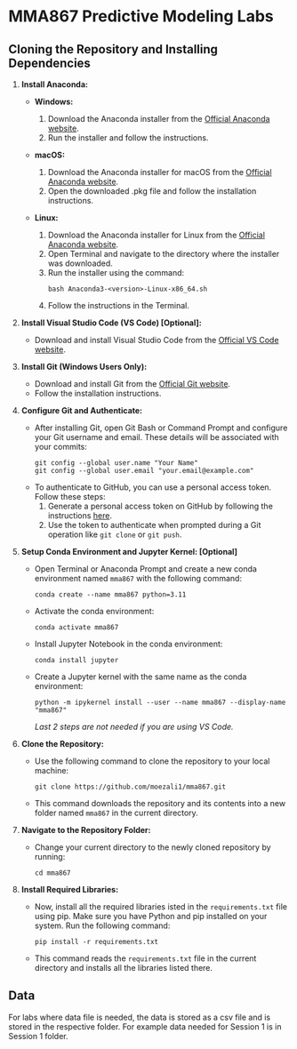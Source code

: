 # MMA867 Predictive Modeling Labs

## Cloning the Repository and Installing Dependencies

1. **Install Anaconda:**

   - **Windows:**
     1. Download the Anaconda installer from the [Official Anaconda website](https://www.anaconda.com/products/distribution#download-section).
     2. Run the installer and follow the instructions.

   - **macOS:**
     1. Download the Anaconda installer for macOS from the [Official Anaconda website](https://www.anaconda.com/products/distribution#download-section).
     2. Open the downloaded .pkg file and follow the installation instructions.

   - **Linux:**
     1. Download the Anaconda installer for Linux from the [Official Anaconda website](https://www.anaconda.com/products/distribution#download-section).
     2. Open Terminal and navigate to the directory where the installer was downloaded.
     3. Run the installer using the command:
        ```
        bash Anaconda3-<version>-Linux-x86_64.sh
        ```
     4. Follow the instructions in the Terminal.

2. **Install Visual Studio Code (VS Code) [Optional]:**

   - Download and install Visual Studio Code from the [Official VS Code website](https://code.visualstudio.com/).

3. **Install Git (Windows Users Only):**

   - Download and install Git from the [Official Git website](https://git-scm.com/download/win).
   - Follow the installation instructions.

4. **Configure Git and Authenticate:**

   - After installing Git, open Git Bash or Command Prompt and configure your Git username and email. These details will be associated with your commits:
     ```
     git config --global user.name "Your Name"
     git config --global user.email "your.email@example.com"
     ```
   - To authenticate to GitHub, you can use a personal access token. Follow these steps:
     1. Generate a personal access token on GitHub by following the instructions [here](https://docs.github.com/en/github/authenticating-to-github/creating-a-personal-access-token).
     2. Use the token to authenticate when prompted during a Git operation like `git clone` or `git push`.

5. **Setup Conda Environment and Jupyter Kernel: [Optional]**

   - Open Terminal or Anaconda Prompt and create a new conda environment named `mma867` with the following command:
     ```
     conda create --name mma867 python=3.11
     ```
   - Activate the conda environment:
     ```
     conda activate mma867
     ```
   - Install Jupyter Notebook in the conda environment:
     ```
     conda install jupyter
     ```
   - Create a Jupyter kernel with the same name as the conda environment:
     ```
     python -m ipykernel install --user --name mma867 --display-name "mma867"
     ```
        *Last 2 steps are not needed if you are using VS Code.*

1. **Clone the Repository:**

   - Use the following command to clone the repository to your local machine:
     ```
     git clone https://github.com/moezali1/mma867.git
     ```
   - This command downloads the repository and its contents into a new folder named `mma867` in the current directory.

2. **Navigate to the Repository Folder:**

   - Change your current directory to the newly cloned repository by running:
     ```
     cd mma867
     ```

3. **Install Required Libraries:**

   - Now, install all the required libraries isted in the `requirements.txt` file using pip. Make sure you have Python and pip installed on your system. Run the following command:
     ```
     pip install -r requirements.txt
     ```
   - This command reads the `requirements.txt` file in the current directory and installs all the libraries listed there.

## Data
For labs where data file is needed, the data is stored as a csv file and is stored in the respective folder. For example data needed for Session 1 is in Session 1 folder.
